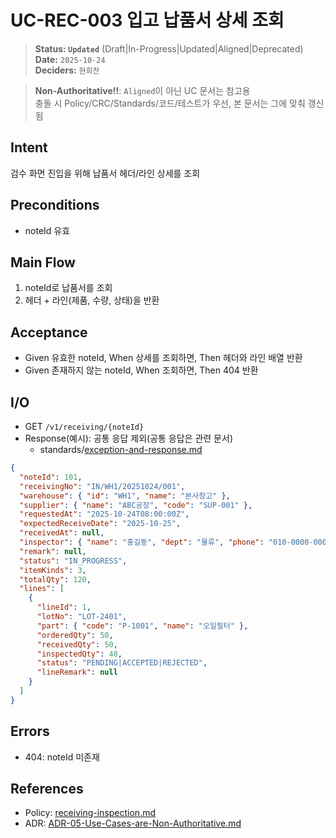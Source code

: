 # UC-REC-003 입고 납품서 상세 조회

> **Status: `Updated`**   (Draft|In-Progress|Updated|Aligned|Deprecated)  
> **Date:** `2025-10-24`  
> **Deciders:** `현희찬`

> **Non-Authoritative!!**: `Aligned`이 아닌 UC 문서는 참고용  
> 충돌 시 Policy/CRC/Standards/코드/테스트가 우선, 본 문서는 그에 맞춰 갱신됨

## Intent

검수 화면 진입을 위해 납품서 헤더/라인 상세를 조회

## Preconditions

- noteId 유효

## Main Flow

1) noteId로 납품서를 조회
2) 헤더 + 라인(제품, 수량, 상태)을 반환

## Acceptance

- Given 유효한 noteId,
  When 상세를 조회하면,
  Then 헤더와 라인 배열 반환
- Given 존재하지 않는 noteId,
  When 조회하면,
  Then 404 반환

## I/O

- GET `/v1/receiving/{noteId}`
- Response(예시): 공통 응답 제외(공통 응답은 관련 문서)
    - standards/[exception-and-response.md](../../standards/exception-and-response.md)

```json
{
  "noteId": 101,
  "receivingNo": "IN/WH1/20251024/001",
  "warehouse": { "id": "WH1", "name": "본사창고" },
  "supplier": { "name": "ABC공장", "code": "SUP-001" },
  "requestedAt": "2025-10-24T08:00:00Z",
  "expectedReceiveDate": "2025-10-25",
  "receivedAt": null,
  "inspector": { "name": "홍길동", "dept": "물류", "phone": "010-0000-0000" },
  "remark": null,
  "status": "IN_PROGRESS",
  "itemKinds": 3,
  "totalQty": 120,
  "lines": [
    {
      "lineId": 1,
      "lotNo": "LOT-2401",
      "part": { "code": "P-1001", "name": "오일필터" },
      "orderedQty": 50,
      "receivedQty": 50,
      "inspectedQty": 48,
      "status": "PENDING|ACCEPTED|REJECTED",
      "lineRemark": null
    }
  ]
}
```

## Errors
- 404: noteId 미존재

## References
- Policy: [receiving-inspection.md](../../policy/receiving-inspection.md)
- ADR: [ADR-05-Use-Cases-are-Non-Authoritative.md](../../adr/ADR-05-Use-Cases-are-Non-Authoritative.md)

